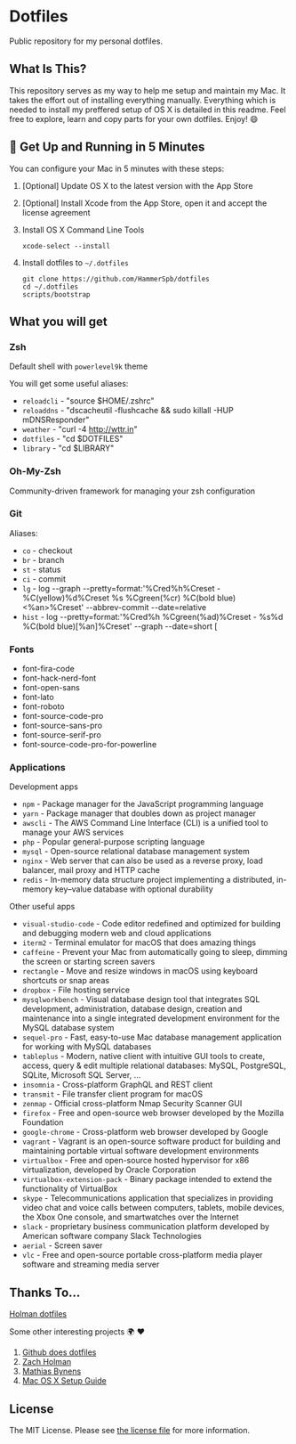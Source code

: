 # Dotfiles

Public repository for my personal dotfiles.

## What Is This?

This repository serves as my way to help me setup and maintain my Mac. It takes the effort out of installing everything manually. Everything which is needed to install my preffered setup of OS X is detailed in this readme. Feel free to explore, learn and copy parts for your own dotfiles. Enjoy! :smile:

## 🚀 Get Up and Running in 5 Minutes

You can configure your Mac in 5 minutes with these steps:

1. [Optional] Update OS X to the latest version with the App Store

2. [Optional] Install Xcode from the App Store, open it and accept the license agreement

3. Install OS X Command Line Tools

    ```
    xcode-select --install
    ```

4. Install dotfiles to `~/.dotfiles`
    ```
    git clone https://github.com/HammerSpb/dotfiles
    cd ~/.dotfiles
    scripts/bootstrap
    ```

## What you will get

### Zsh

Default shell with `powerlevel9k` theme

You will get some useful aliases:

- `reloadcli` - "source $HOME/.zshrc"
- `reloaddns` - "dscacheutil -flushcache && sudo killall -HUP mDNSResponder"
- `weather` - "curl -4 http://wttr.in"
- `dotfiles` - "cd $DOTFILES"
- `library` - "cd $LIBRARY"

### Oh-My-Zsh

Community-driven framework for managing your zsh configuration

### Git

Aliases:

- `co` - checkout
- `br` - branch
- `st` - status
- `ci` - commit
- `lg` - log --graph --pretty=format:'%Cred%h%Creset -%C(yellow)%d%Creset %s %Cgreen(%cr) %C(bold blue)<%an>%Creset' --abbrev-commit --date=relative
- `hist` - log --pretty=format:'%Cred%h %Cgreen(%ad)%Creset - %s%d %C(bold blue)[%an]%Creset' --graph --date=short
[

### Fonts

- font-fira-code
- font-hack-nerd-font
- font-open-sans
- font-lato
- font-roboto
- font-source-code-pro
- font-source-sans-pro
- font-source-serif-pro
- font-source-code-pro-for-powerline

### Applications

Development apps

- `npm` - Package manager for the JavaScript programming language
- `yarn` - Package manager that doubles down as project manager
- `awscli` - The AWS Command Line Interface (CLI) is a unified tool to manage your AWS services
- `php` - Popular general-purpose scripting language
- `mysql` - Open-source relational database management system
- `nginx` - Web server that can also be used as a reverse proxy, load balancer, mail proxy and HTTP cache
- `redis` - In-memory data structure project implementing a distributed, in-memory key–value database with optional durability

Other useful apps

- `visual-studio-code` - Code editor redefined and optimized for building and debugging modern web and cloud applications
- `iterm2` - Terminal emulator for macOS that does amazing things
- `caffeine` - Prevent your Mac from automatically going to sleep, dimming the screen or starting screen savers
- `rectangle` - Move and resize windows in macOS using keyboard shortcuts or snap areas
- `dropbox` - File hosting service 
- `mysqlworkbench` - Visual database design tool that integrates SQL development, administration, database design, creation and maintenance into a single integrated development environment for the MySQL database system
- `sequel-pro` - Fast, easy-to-use Mac database management application for working with MySQL databases
- `tableplus` - Modern, native client with intuitive GUI tools to create, access, query & edit multiple relational databases: MySQL, PostgreSQL, SQLite, Microsoft SQL Server, ...
- `insomnia` - Cross-platform GraphQL and REST client
- `transmit` - File transfer client program for macOS
- `zenmap` - Official cross-platform Nmap Security Scanner GUI
- `firefox` - Free and open-source web browser developed by the Mozilla Foundation
- `google-chrome` - Cross-platform web browser developed by Google
- `vagrant` - Vagrant is an open-source software product for building and maintaining portable virtual software development environments
- `virtualbox` - Free and open-source hosted hypervisor for x86 virtualization, developed by Oracle Corporation
- `virtualbox-extension-pack` - Binary package intended to extend the functionality of VirtualBox
- `skype` - Telecommunications application that specializes in providing video chat and voice calls between computers, tablets, mobile devices, the Xbox One console, and smartwatches over the Internet
- `slack` - proprietary business communication platform developed by American software company Slack Technologies
- `aerial` - Screen saver
- `vlc` - Free and open-source portable cross-platform media player software and streaming media server

    

## Thanks To...

[Holman dotfiles](https://github.com/holman/dotfiles)

Some other interesting projects :earth_africa: :heart:
1. [Github does dotfiles](https://dotfiles.github.io/)
2. [Zach Holman](https://github.com/holman/dotfiles)
3. [Mathias Bynens](https://github.com/mathiasbynens/dotfiles)
4. [Mac OS X Setup Guide](http://sourabhbajaj.com/mac-setup/)

## License

The MIT License. Please see [the license file](license.md) for more information.
